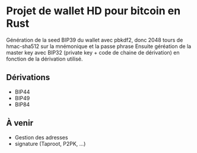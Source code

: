 # Projet de wallet HD pour bitcoin en Rust

Génération de la seed BIP39 du wallet avec pbkdf2, donc 2048 tours de hmac-sha512 sur la mnémonique et la passe phrase
Ensuite géréation de la master key avec BIP32 (private key + code de chaine de dérivation) en fonction de la dérivation utilisé.

## Dérivations
- BIP44
- BIP49
- BIP84

## À venir
- Gestion des adresses
- signature (Taproot, P2PK, ...)